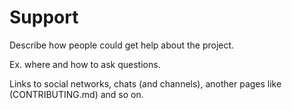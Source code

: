 # Support

Describe how people could get help about the project.

Ex. where and how to ask questions.

Links to social networks, chats (and channels), another pages like (CONTRIBUTING.md) and so on.